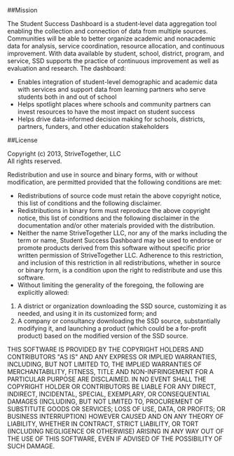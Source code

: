 ##Mission
 
The Student Success Dashboard is a student‐level data aggregation tool enabling the collection and connection of data from multiple sources.  Communities will be able to better organize academic and nonacademic data for analysis, service coordination, resource allocation, and continuous improvement. With data available by student, school, district, program, and service, SSD supports the practice of continuous improvement as well as evaluation and research.  The dashboard:
 
-  Enables integration of student-level demographic and academic data with services and support data from learning partners who serve students both in and out of school
-  Helps spotlight places where schools and community partners can invest resources to have the most impact on student success
-  Helps drive data-informed decision making for schools, districts, partners, funders, and other education stakeholders 

##License

Copyright (c) 2013, StriveTogether, LLC<br />
All rights reserved.

Redistribution and use in source and binary forms, with or without modification, are permitted provided that the following conditions are met:
- Redistributions of source code must retain the above copyright notice, this list of conditions and the following disclaimer.
- Redistributions in binary form must reproduce the above copyright notice, this list of conditions and the following disclaimer in the documentation and/or other materials provided with the distribution.
- Neither the name StriveTogether LLC, nor any of the marks including the term or name, Student Success Dashboard may be used to endorse or promote products derived from this software without specific prior written permission of StriveTogether LLC.  Adherence  to this restriction, and inclusion of this restriction in all redistributions, whether in source or binary form, is a condition upon the right to redistribute and use this software.
- Without limiting the generality of the foregoing, the following are explicitly allowed:
 1. A district or organization downloading the SSD source, customizing it as needed, and using it in its customized form; and
 2. A company or consultancy downloading the SSD source, substantially modifying it, and launching a product (which could be a for-profit product) based on the modified version of the SSD source.

THIS SOFTWARE IS PROVIDED BY THE COPYRIGHT HOLDERS AND CONTRIBUTORS "AS IS" AND ANY EXPRESS OR IMPLIED WARRANTIES, INCLUDING, BUT NOT LIMITED TO, THE IMPLIED WARRANTIES OF MERCHANTABILITY, FITNESS, TITLE  AND NON-INFRINGEMENT FOR A PARTICULAR PURPOSE ARE DISCLAIMED.  IN NO EVENT SHALL THE COPYRIGHT HOLDER OR CONTRIBUTORS BE LIABLE FOR ANY DIRECT, INDIRECT, INCIDENTAL, SPECIAL, EXEMPLARY, OR CONSEQUENTIAL DAMAGES (INCLUDING, BUT NOT LIMITED TO, PROCUREMENT OF SUBSTITUTE GOODS OR SERVICES; LOSS OF USE, DATA, OR PROFITS; OR BUSINESS INTERRUPTION) HOWEVER CAUSED AND ON ANY THEORY OF LIABILITY, WHETHER IN CONTRACT, STRICT LIABILITY, OR TORT (INCLUDING NEGLIGENCE OR OTHERWISE) ARISING IN ANY WAY OUT OF THE USE OF THIS SOFTWARE, EVEN IF ADVISED OF THE POSSIBILITY OF SUCH DAMAGE.
